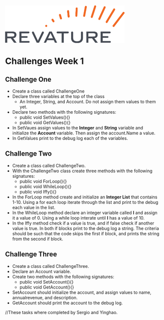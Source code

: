 ![Revature Logo](./Revature%20Logo.png "Revature Logo")

# Challenges Week 1

## Challenge One

* Create a class called ChallengeOne
* Declare three variables at the top of the class
  * An Integer, String, and Account. Do not assign them values to them yet.
* Declare two methods with the following signatures:
  * public void SetValues(){}
  * public void GetValues(){}
* In SetVaues assign values to the **Integer** and **String** variable and initialize the **Account** variable. Then assign the account.Name a value.
* In GetValues print to the debug log each of the variables.

## Challenge Two

* Create a class called ChallengeTwo.
* With the ChallengeTwo class create three methods with the following signatures:
  * public void ForLoop(){}
  * public void WhileLoop(){}
  * public void Iffy(){}
* In the ForLoop method create and initialize an **Integer List** that contains 1-10. Using a for each loop iterate through the list and print to the debug each value in the list.
* In the WhileLoop method declare an integer variable called **I** and assign it a value of 0. Using a while loop interate until **I** has a value of 10. 
* In the Iffy method check if a value is true, and if false check if another value is true. In both if blocks print to the debug log a string. The criteria should be such that the code skips the first if block, and prints the string from the second if block.

## Challenge Three

* Create a class called ChallengeThree.
* Declare an Account variable.
* Create two methods with the following signatures:
  * public void SetAccount(){}
  * public void GetAccount(){}
* SetAccount should initialize the account, and assign values to name, annualrevenue, and description.
* GetAccount should print the account to the debug log.

//These tasks where completed by Sergio and Yinghao. 
